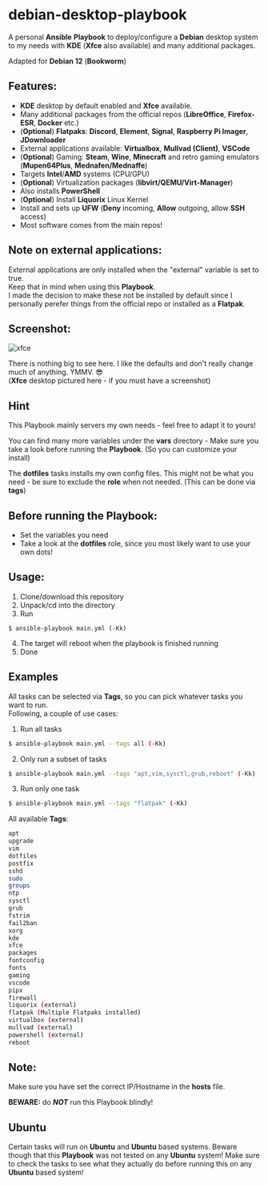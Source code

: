 # debian-desktop-playbook
A personal **Ansible** **Playbook** to deploy/configure a **Debian** desktop system to my needs with **KDE** (**Xfce** also available) and many additional packages.

Adapted for **Debian 12** (**Bookworm**)

## Features:
- **KDE** desktop by default enabled and **Xfce** available.
- Many additional packages from the official repos (**LibreOffice**, **Firefox-ESR**, **Docker** etc.)
- (**Optional**) **Flatpaks**: **Discord**, **Element**, **Signal**, **Raspberry Pi Imager**, **JDownloader**
- External applications available: **Virtualbox**, **Mullvad (Client)**, **VSCode**
- (**Optional**) Gaming: **Steam**, **Wine**, **Minecraft**  and retro gaming emulators (**Mupen64Plus**, **Mednafen/Mednaffe**)
- Targets **Intel**/**AMD** systems (CPU/GPU)
- (**Optional**) Virtualization packages (**libvirt/QEMU/Virt-Manager**)
- Also installs **PowerShell**
- (**Optional**) Install **Liquorix** Linux Kernel
- Install and sets up **UFW** (**Deny** incoming, **Allow** outgoing, allow **SSH** access)
- Most software comes from the main repos!

## Note on external applications:
External applications are only installed when the "external" variable is set to true.   
Keep that in mind when using this **Playbook**.   
I made the decision to make these not be installed by default since I personally perefer things from the official repo or installed as a **Flatpak**.

## Screenshot:
![xfce](https://github.com/jhx0/debian-desktop-playbook/assets/37046652/f1cdcc0e-d681-47eb-9587-3f80acd9cbbb)

There is nothing big to see here. I like the defaults and don't really change much of anything. YMMV. 😎   
(**Xfce** desktop pictured here - if you must have a screenshot)

## Hint
This Playbook mainly servers my own needs - feel free to adapt it to yours!

You can find many more variables under the **vars** directory - Make sure you take a look before running the **Playbook**. (So you can customize your install)

The **dotfiles** tasks installs my own config files. This might not be what you need - be sure to exclude the **role** when not needed. (This can be done via **tags**)

## Before running the Playbook:
- Set the variables you need
- Take a look at the **dotfiles** role, since you most likely want to use your own dots!

## Usage:
1. Clone/download this repository
2. Unpack/cd into the directory
3. Run
```shell
$ ansible-playbook main.yml (-Kk)
```
4. The target will reboot when the playbook is finished running
5. Done

## Examples
All tasks can be selected via **Tags**, so you can pick whatever tasks you want to run.   
Following, a couple of use cases:
1. Run all tasks
```bash
$ ansible-playbook main.yml --tags all (-Kk)
```
2. Only run a subset of tasks
```bash
$ ansible-playbook main.yml --tags "apt,vim,sysctl,grub,reboot" (-Kk)
```
3. Run only one task
```bash
$ ansible-playbook main.yml --tags "flatpak" (-Kk)
```
All available **Tags**:
```bash
apt
upgrade
vim
dotfiles
postfix
sshd
sudo
groups
ntp
sysctl
grub
fstrim
fail2ban
xorg
kde
xfce
packages
fontconfig
fonts
gaming
vscode
pipx
firewall
liquorix (external)
flatpak (Multiple Flatpaks installed)
virtualbox (external)
mullvad (external)
powershell (external)
reboot
```

## Note:
Make sure you have set the correct IP/Hostname in the **hosts** file.   

**BEWARE:** do **_NOT_** run this Playbook blindly!

## Ubuntu
Certain tasks will run on **Ubuntu** and **Ubuntu** based systems.
Beware though that this **Playbook** was not tested on any **Ubuntu** system!
Make sure to check the tasks to see what they actually do before running this on any **Ubuntu** based system!
